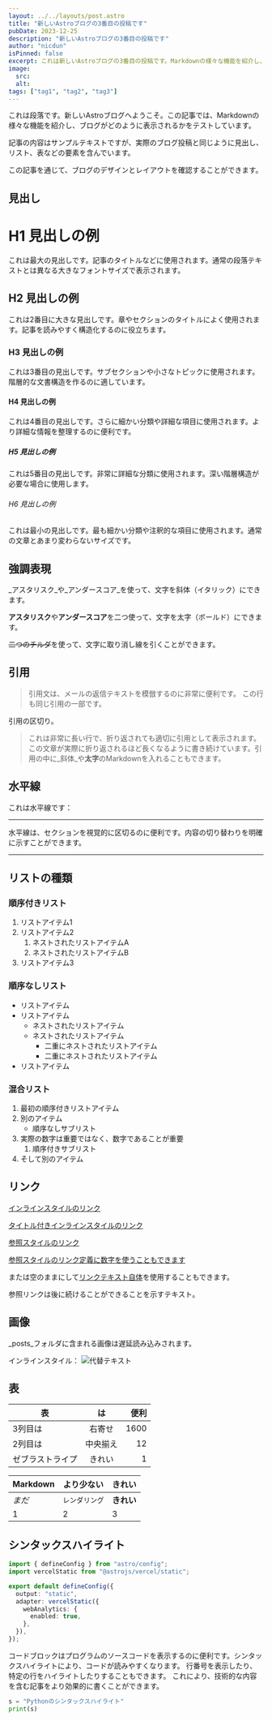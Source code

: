 ```yaml
---
layout: ../../layouts/post.astro
title: "新しいAstroブログの3番目の投稿です"
pubDate: 2023-12-25
description: "新しいAstroブログの3番目の投稿です"
author: "nicdun"
isPinned: false
excerpt: これは新しいAstroブログの3番目の投稿です。Markdownの様々な機能を紹介し、ブログの見た目をテストするためのサンプル記事として作成されました。見出し、リスト、表、コードハイライトなど、様々な要素が含まれています。
image:
  src:
  alt:
tags: ["tag1", "tag2", "tag3"]
---
```


これは段落です。新しいAstroブログへようこそ。この記事では、Markdownの様々な機能を紹介し、ブログがどのように表示されるかをテストしています。

記事の内容はサンプルテキストですが、実際のブログ投稿と同じように見出し、リスト、表などの要素を含んでいます。

この記事を通じて、ブログのデザインとレイアウトを確認することができます。

## 見出し

# H1 見出しの例

これは最大の見出しです。記事のタイトルなどに使用されます。通常の段落テキストとは異なる大きなフォントサイズで表示されます。

## H2 見出しの例

これは2番目に大きな見出しです。章やセクションのタイトルによく使用されます。記事を読みやすく構造化するのに役立ちます。

### H3 見出しの例

これは3番目の見出しです。サブセクションや小さなトピックに使用されます。階層的な文書構造を作るのに適しています。

#### H4 見出しの例

これは4番目の見出しです。さらに細かい分類や詳細な項目に使用されます。より詳細な情報を整理するのに便利です。

##### H5 見出しの例

これは5番目の見出しです。非常に詳細な分類に使用されます。深い階層構造が必要な場合に使用します。

###### H6 見出しの例

これは最小の見出しです。最も細かい分類や注釈的な項目に使用されます。通常の文章とあまり変わらないサイズです。

## 強調表現

_アスタリスク_や_アンダースコア_を使って、文字を斜体（イタリック）にできます。

**アスタリスク**や**アンダースコア**を二つ使って、文字を太字（ボールド）にできます。

~~二つのチルダ~~を使って、文字に取り消し線を引くことができます。

## 引用

> 引用文は、メールの返信テキストを模倣するのに非常に便利です。
> この行も同じ引用の一部です。

引用の区切り。

> これは非常に長い行で、折り返されても適切に引用として表示されます。この文章が実際に折り返されるほど長くなるように書き続けています。引用の中に_斜体_や**太字**のMarkdownを入れることもできます。

## 水平線

これは水平線です：

---

水平線は、セクションを視覚的に区切るのに便利です。内容の切り替わりを明確に示すことができます。

---

## リストの種類

### 順序付きリスト

1. リストアイテム1
2. リストアイテム2
   1. ネストされたリストアイテムA
   2. ネストされたリストアイテムB
3. リストアイテム3

### 順序なしリスト

- リストアイテム
- リストアイテム
  - ネストされたリストアイテム
  - ネストされたリストアイテム
    - 二重にネストされたリストアイテム
    - 二重にネストされたリストアイテム
- リストアイテム

### 混合リスト

1. 最初の順序付きリストアイテム
2. 別のアイテム
   - 順序なしサブリスト
3. 実際の数字は重要ではなく、数字であることが重要
   1. 順序付きサブリスト
4. そして別のアイテム

## リンク

[インラインスタイルのリンク](https://www.google.com)

[タイトル付きインラインスタイルのリンク](https://www.google.com "Googleのホームページ")

[参照スタイルのリンク][大文字小文字を区別しない参照テキスト]

[参照スタイルのリンク定義に数字を使うこともできます][1]

または空のままにして[リンクテキスト自体]を使用することもできます。

参照リンクは後に続けることができることを示すテキスト。

[大文字小文字を区別しない参照テキスト]: https://www.mozilla.org
[1]: http://slashdot.org
[リンクテキスト自体]: http://www.reddit.com

## 画像

_posts_フォルダに含まれる画像は遅延読み込みされます。

インラインスタイル：
![代替テキスト](/images/random.jpg "ロゴタイトルテキスト1")

## 表

| 表          |      は      | 便利 |
| ------------- | :-----------: | ---: |
| 3列目は      | 右寄せ | 1600 |
| 2列目は      |   中央揃え    |   12 |
| ゼブラストライプ |   きれい    |    1 |

| Markdown | より少ない      | きれい     |
| -------- | --------- | ---------- |
| _まだ_  | `レンダリング` | **きれい** |
| 1        | 2         | 3          |

## シンタックスハイライト

```ts title="astro.config.mjs" showLineNumbers {1-2,5-6}
import { defineConfig } from "astro/config";
import vercelStatic from "@astrojs/vercel/static";

export default defineConfig({
  output: "static",
  adapter: vercelStatic({
    webAnalytics: {
      enabled: true,
    },
  }),
});
```

コードブロックはプログラムのソースコードを表示するのに便利です。シンタックスハイライトにより、コードが読みやすくなります。
行番号を表示したり、特定の行をハイライトしたりすることもできます。
これにより、技術的な内容を含む記事をより効果的に書くことができます。

```python showLineNumbers
s = "Pythonのシンタックスハイライト"
print(s)
```